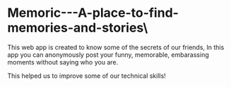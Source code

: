# Memoric---A-place-to-find-memories-and-stories\\

This web app is created to know some of the secrets of our friends, In this app you can anonymously post your funny, memorable, embarassing moments without saying who you are.

This helped us to improve some of our technical skills!
